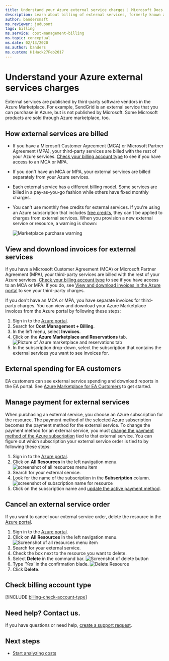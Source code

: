 ```yaml
---
title: Understand your Azure external service charges | Microsoft Docs
description: Learn about billing of external services, formerly known as Marketplace, charges in Azure.
author: bandersmsft
ms.reviewer: judupont
tags: billing
ms.service: cost-management-billing
ms.topic: conceptual
ms.date: 02/13/2020
ms.author: banders
ms.custom: H1Hack27Feb2017
---
```


# Understand your Azure external services charges
External services are published by third-party software vendors in the Azure Marketplace. For example, SendGrid is an external service that you can purchase in Azure, but is not published by Microsoft. Some Microsoft products are sold through Azure marketplace, too.

## How external services are billed

- If you have a Microsoft Customer Agreement (MCA) or Microsoft Partner Agreement (MPA), your third-party services are billed with the rest of your Azure services. [Check your billing account type](#check-billing-account-type) to see if you have access to an MCA or MPA.
- If you don't have an MCA or MPA, your external services are billed separately from your Azure services.
- Each external service has a different billing model. Some services are billed in a pay-as-you-go fashion while others have fixed monthly charges.
- You can't use monthly free credits for external services. If you're using an Azure subscription that includes [free credits](https://azure.microsoft.com/pricing/spending-limits/), they can't be applied to charges from external services. When you provision a new external service or resource, a warning is shown:

    ![Marketplace purchase warning](./media/understand-azure-marketplace-charges/credit-warning.png)

<!-- ## View external service spending and history in the Azure portal
You can view a list of the external services that are on each subscription within the [Azure portal](https://portal.azure.com/):

1. Sign in to the [Azure portal](https://portal.azure.com/) as the account administrator.
2. In the Hub menu, select **Subscriptions**.

    ![Select Subscriptions in the Hub menu](./media/understand-azure-marketplace-charges/sub-button.png)
3. In the **Subscriptions** blade, select the subscription that you want to view, and then select **External services**.

    ![Select a subscription in the billing blade](./media/understand-azure-marketplace-charges/select-sub-external-services.png)
4. You should see each of your external service orders, the publisher name, service tier you bought, name you gave the resource, and the current order status. To see past bills, select an external service.

    ![Select an external service](./media/understand-azure-marketplace-charges/external-service-blade2.png)
5. From here, you can view past bill amounts including the tax breakdown.

    ![View external services billing history](./media/understand-azure-marketplace-charges/billing-overview-blade.png) -->

## View and download invoices for external services

If you have a Microsoft Customer Agreement (MCA) or Microsoft Partner Agreement (MPA), your third-party services are billed with the rest of your Azure services. [Check your billing account type](#check-billing-account-type) to see if you have access to an MCA or MPA. If you do, see [View and download invoices in the Azure portal](download-azure-invoice.md) to see your third-party charges.

If you don't have an MCA or MPA, you have separate invoices for third-party charges. You can view and download your Azure Marketplace invoices from the Azure portal by following these steps:

1. Sign in to the [Azure portal](https://portal.azure.com).
1. Search for **Cost Management + Billing**.
1. In the left menu, select **Invoices**.
1. Click on the **Azure Marketplace and Reservations** tab.
    ![Picture of Azure marketplace and reservations tab](./media/understand-azure-marketplace-charges/invoice-tabs.png)
1. In the subscription drop-down, select the subscription that contains the external services you want to see invoices for.

## External spending for EA customers

EA customers can see external service spending and download reports in the EA portal. See [Azure Marketplace for EA Customers](https://ea.azure.com/helpdocs/azureMarketplace) to get started.

## Manage payment for external services

When purchasing an external service, you choose an Azure subscription for the resource. The payment method of the selected Azure subscription becomes the payment method for the external service. To change the payment method for an external service, you must [change the payment method of the Azure subscription](../manage/change-credit-card.md) tied to that external service. You can figure out which subscription your external service order is tied to by following these steps:

1. Sign in to the [Azure portal](https://portal.azure.com).
1. Click on **All Resources** in the left navigation menu.
     ![screenshot of all resources menu item](./media/understand-azure-marketplace-charges/all-resources.png)
1. Search for your external service.
1. Look for the name of the subscription in the **Subscription** column.
    ![screenshot of subscription name for resource](./media/understand-azure-marketplace-charges/sub-selected.png)
1. Click on the subscription name and [update the active payment method](../manage/change-credit-card.md).

<!-- Update your payment methods for external service orders from the [Account Center](https://account.windowsazure.com/).

> [!NOTE]
> If you purchased your subscription with a Work or School account, [contact support](https://portal.azure.com/?#blade/Microsoft_Azure_Support/HelpAndSupportBlade) to make changes to your payment method.

1. Sign in to the [Account Center](https://account.windowsazure.com/) and [navigate to the **marketplace** tab](https://account.windowsazure.com/Store)

    ![Select marketplace in the account center](./media/understand-azure-marketplace-charges/select-marketplace.png)
2. Select the external service you want to manage

    ![Select the external service you want to manage](./media/understand-azure-marketplace-charges/select-ext-service.png)
3. Click **Change payment method** on the right side of the page. This link brings you to a different portal to manage your payment method.

    ![Order summary](./media/understand-azure-marketplace-charges/change-payment.PNG)
4. Click **Edit info** and follow instructions to update your payment information.

    ![Select edit info](./media/understand-azure-marketplace-charges/edit-info.png) -->

## Cancel an external service order
If you want to cancel your external service order, delete the resource in the [Azure portal](https://portal.azure.com).

1. Sign in to the [Azure portal](https://portal.azure.com).
1. Click on **All Resources** in the left navigation menu.
    ![Screenshot of all resources menu item](./media/understand-azure-marketplace-charges/all-resources.png)
1. Search for your external service.
1. Check the box next to the resource you want to delete.
1. Select **Delete** in the command bar.
    ![Screenshot of delete button](./media/understand-azure-marketplace-charges/delete-button.png)
1. Type *'Yes'* in the confirmation blade.
    ![Delete Resource](./media/understand-azure-marketplace-charges/delete-resource.PNG)
1. Click **Delete**.

## Check billing account type
[!INCLUDE [billing-check-account-type](../../../includes/billing-check-mca.md)]

## Need help? Contact us.

If you have questions or need help,  [create a support request](https://go.microsoft.com/fwlink/?linkid=2083458).

## Next steps
- [Start analyzing costs](../costs/quick-acm-cost-analysis.md)
